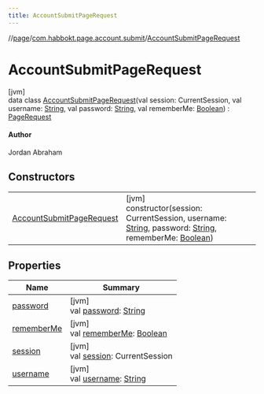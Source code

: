 ```yaml
---
title: AccountSubmitPageRequest
---
```

//[page](../../../index.html)/[com.habbokt.page.account.submit](../index.html)/[AccountSubmitPageRequest](index.html)



# AccountSubmitPageRequest



[jvm]\
data class [AccountSubmitPageRequest](index.html)(val session: CurrentSession, val username: [String](https://kotlinlang.org/api/latest/jvm/stdlib/kotlin/-string/index.html), val password: [String](https://kotlinlang.org/api/latest/jvm/stdlib/kotlin/-string/index.html), val rememberMe: [Boolean](https://kotlinlang.org/api/latest/jvm/stdlib/kotlin/-boolean/index.html)) : [PageRequest](../../com.habbokt.page/-page-request/index.html)

#### Author



Jordan Abraham



## Constructors


| | |
|---|---|
| [AccountSubmitPageRequest](-account-submit-page-request.html) | [jvm]<br>constructor(session: CurrentSession, username: [String](https://kotlinlang.org/api/latest/jvm/stdlib/kotlin/-string/index.html), password: [String](https://kotlinlang.org/api/latest/jvm/stdlib/kotlin/-string/index.html), rememberMe: [Boolean](https://kotlinlang.org/api/latest/jvm/stdlib/kotlin/-boolean/index.html)) |


## Properties


| Name | Summary |
|---|---|
| [password](password.html) | [jvm]<br>val [password](password.html): [String](https://kotlinlang.org/api/latest/jvm/stdlib/kotlin/-string/index.html) |
| [rememberMe](remember-me.html) | [jvm]<br>val [rememberMe](remember-me.html): [Boolean](https://kotlinlang.org/api/latest/jvm/stdlib/kotlin/-boolean/index.html) |
| [session](session.html) | [jvm]<br>val [session](session.html): CurrentSession |
| [username](username.html) | [jvm]<br>val [username](username.html): [String](https://kotlinlang.org/api/latest/jvm/stdlib/kotlin/-string/index.html) |

